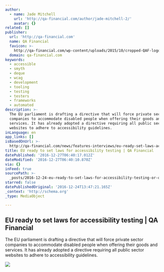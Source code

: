 ```yaml
---
author:
  - name: Jade Mitchell
    url: 'http://qa-financial.com/author/jade-mitchell-2/'
    avatar: {}
related: []
publisher:
  url: 'http://qa-financial.com'
  name: QA Financial
  favicon: >-
    http://qa-financial.com/wp-content/uploads/2015/10/cropped-QAF-logo-square-192x192.jpg
  domain: qa-financial.com
keywords:
  - accessible
  - smyth
  - deque
  - wcag
  - development
  - tooling
  - testing
  - testers
  - frameworks
  - automated
description: >-
  The EU parliament is drafting a directive that will force private sector
  companies to accommodate disabled people when offering their goods and
  services. It has already adopted a directive requiring all public sector
  websites to adhere to accessibility guidelines.
inLanguage: en
app_links: []
isBasedOnUrl: >-
  http://qa-financial.com/news/features-interviews/eu-ready-set-laws-accessibility-testing/?platform=hootsuite
title: EU ready to set laws for accessibility testing | QA Financial
datePublished: '2016-12-27T06:40:17.012Z'
dateModified: '2016-12-27T06:40:10.870Z'
via: {}
inFeed: true
sourcePath: >-
  _posts/2016-12-24-eu-ready-to-set-laws-for-accessibility-testing-or-qa-financia.md
starred: false
datePublishedOriginal: '2016-12-24T13:47:21.165Z'
_context: 'http://schema.org'
_type: MediaObject

---
```

<article style=""><h1>EU ready to set laws for accessibility testing | QA Financial</h1><p>The EU parliament is drafting a directive that will force private sector companies to accommodate disabled people when offering their goods and services. It has already adopted a directive requiring all public sector websites to adhere to accessibility guidelines.</p><img src="http://qa-financial.com/wp-content/uploads/2016/12/barclays.jpg" /></article>